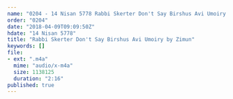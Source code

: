 ```yaml
---
name: "0204 - 14 Nisan 5778 Rabbi Skerter Don't Say Birshus Avi Umoiry by Zimun"
order: "0204"
date: "2018-04-09T09:09:50Z"
hdate: "14 Nisan 5778"
title: "Rabbi Skerter Don't Say Birshus Avi Umoiry by Zimun"
keywords: []
file:
- ext: ".m4a"
  mime: "audio/x-m4a"
  size: 1138125
  duration: "2:16"
published: true
---
```


